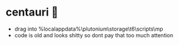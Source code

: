 # centauri 🌌

- drag into %localappdata%\plutonium\storage\t6\scripts\mp
- code is old and looks shitty so dont pay that too much attention
